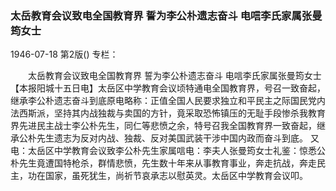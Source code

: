 ### 太岳教育会议致电全国教育界  誓为李公朴遗志奋斗  电唁李氏家属张曼筠女士

1946-07-18
第2版()
专栏：

　　太岳教育会议致电全国教育界
    誓为李公朴遗志奋斗
    电唁李氏家属张曼筠女士
    【本报阳城十五日电】太岳区中学教育会议顷特通电全国教育界，号召一致奋起，继承李公朴遗志奋斗到底原电略称：正值全国人民要求独立和平民主之际国民党内法西斯派，坚持其内战独裁与卖国的方针，竟采取恐怖镇压的无耻手段惨杀我教育界先进民主战士李公朴先生，同仁等悲愤之余，特号召我全国教育界一致奋起，继承公朴先生遗志为反对内战、独裁、反对美国武装干涉中国内政而奋斗到底。
    又电：太岳区中学教育会议致李公朴先生家属唁电：李夫人张曼筠女士礼鉴：惊悉公朴先生竟遭国特枪杀，群情悲愤，先生数十年来从事教育事业，奔走抗战，奔走民主，功在国家，虽死犹生，尚祈节哀承志以慰英灵。太岳区中学教育会议叩。
